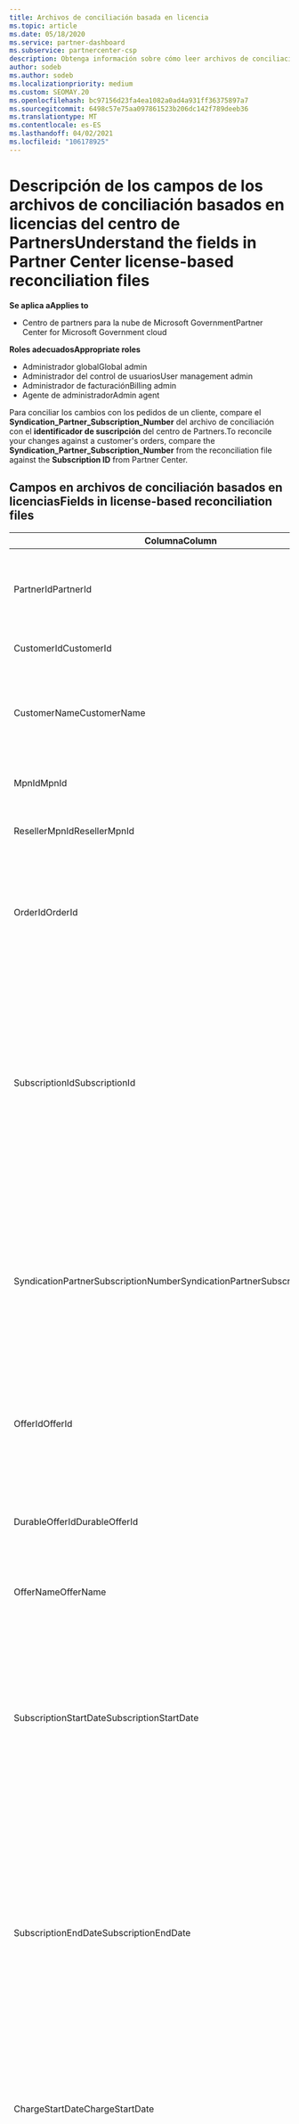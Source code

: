 ```yaml
---
title: Archivos de conciliación basada en licencia
ms.topic: article
ms.date: 05/18/2020
ms.service: partner-dashboard
ms.subservice: partnercenter-csp
description: Obtenga información sobre cómo leer archivos de conciliación basados en licencias en el centro de Partners. En este artículo se explica el significado de cada campo en el archivo de conciliación basado en licencias.
author: sodeb
ms.author: sodeb
ms.localizationpriority: medium
ms.custom: SEOMAY.20
ms.openlocfilehash: bc97156d23fa4ea1082a0ad4a931ff36375897a7
ms.sourcegitcommit: 6498c57e75aa097861523b206dc142f789deeb36
ms.translationtype: MT
ms.contentlocale: es-ES
ms.lasthandoff: 04/02/2021
ms.locfileid: "106178925"
---
```

# <a name="understand-the-fields-in-partner-center-license-based-reconciliation-files"></a><span data-ttu-id="46140-104">Descripción de los campos de los archivos de conciliación basados en licencias del centro de Partners</span><span class="sxs-lookup"><span data-stu-id="46140-104">Understand the fields in Partner Center license-based reconciliation files</span></span>

<span data-ttu-id="46140-105">**Se aplica a**</span><span class="sxs-lookup"><span data-stu-id="46140-105">**Applies to**</span></span>

- <span data-ttu-id="46140-106">Centro de partners para la nube de Microsoft Government</span><span class="sxs-lookup"><span data-stu-id="46140-106">Partner Center for Microsoft Government cloud</span></span>

<span data-ttu-id="46140-107">**Roles adecuados**</span><span class="sxs-lookup"><span data-stu-id="46140-107">**Appropriate roles**</span></span>

- <span data-ttu-id="46140-108">Administrador global</span><span class="sxs-lookup"><span data-stu-id="46140-108">Global admin</span></span>
- <span data-ttu-id="46140-109">Administrador del control de usuarios</span><span class="sxs-lookup"><span data-stu-id="46140-109">User management admin</span></span>
- <span data-ttu-id="46140-110">Administrador de facturación</span><span class="sxs-lookup"><span data-stu-id="46140-110">Billing admin</span></span>
- <span data-ttu-id="46140-111">Agente de administrador</span><span class="sxs-lookup"><span data-stu-id="46140-111">Admin agent</span></span>

<span data-ttu-id="46140-112">Para conciliar los cambios con los pedidos de un cliente, compare el **Syndication_Partner_Subscription_Number** del archivo de conciliación con el **identificador de suscripción** del centro de Partners.</span><span class="sxs-lookup"><span data-stu-id="46140-112">To reconcile your changes against a customer's orders, compare the **Syndication_Partner_Subscription_Number** from the reconciliation file against the **Subscription ID** from Partner Center.</span></span>

## <a name="fields-in-license-based-reconciliation-files"></a><span data-ttu-id="46140-113">Campos en archivos de conciliación basados en licencias</span><span class="sxs-lookup"><span data-stu-id="46140-113">Fields in license-based reconciliation files</span></span>

| <span data-ttu-id="46140-114">Columna</span><span class="sxs-lookup"><span data-stu-id="46140-114">Column</span></span> | <span data-ttu-id="46140-115">Descripción</span><span class="sxs-lookup"><span data-stu-id="46140-115">Description</span></span> | <span data-ttu-id="46140-116">Valor de ejemplo</span><span class="sxs-lookup"><span data-stu-id="46140-116">Sample value</span></span> |
| ------ | ----------- | ------------ |
| <span data-ttu-id="46140-117">PartnerId</span><span class="sxs-lookup"><span data-stu-id="46140-117">PartnerId</span></span> | <span data-ttu-id="46140-118">Identificador único en formato GUID para una entidad de facturación específica.</span><span class="sxs-lookup"><span data-stu-id="46140-118">Unique identifier in GUID format for a specific billing entity.</span></span> <span data-ttu-id="46140-119">No es necesario para la reconciliación.</span><span class="sxs-lookup"><span data-stu-id="46140-119">Not required for reconciliation.</span></span> <span data-ttu-id="46140-120">Igual en todas las filas.</span><span class="sxs-lookup"><span data-stu-id="46140-120">Same in all rows.</span></span> | <span data-ttu-id="46140-121">*8ddd03642-test-test-test-46b58d356b4e*</span><span class="sxs-lookup"><span data-stu-id="46140-121">*8ddd03642-test-test-test-46b58d356b4e*</span></span> |
| <span data-ttu-id="46140-122">CustomerId</span><span class="sxs-lookup"><span data-stu-id="46140-122">CustomerId</span></span> | <span data-ttu-id="46140-123">Identificador único de Microsoft para el cliente en formato GUID.</span><span class="sxs-lookup"><span data-stu-id="46140-123">Unique Microsoft identifier for the customer in GUID format.</span></span> | <span data-ttu-id="46140-124">*12ABCD34-001A-BCD2-987C-3210ABCD5678*</span><span class="sxs-lookup"><span data-stu-id="46140-124">*12ABCD34-001A-BCD2-987C-3210ABCD5678*</span></span> |
| <span data-ttu-id="46140-125">CustomerName</span><span class="sxs-lookup"><span data-stu-id="46140-125">CustomerName</span></span> | <span data-ttu-id="46140-126">Nombre de la organización del cliente, según figura en el Centro de partners.</span><span class="sxs-lookup"><span data-stu-id="46140-126">Customer's organization name, as reported in Partner Center.</span></span> <span data-ttu-id="46140-127">*Campo muy importante para conciliar la factura con la información del sistema.*</span><span class="sxs-lookup"><span data-stu-id="46140-127">*Very important field for reconciling the invoice with your system information.*</span></span> | <span data-ttu-id="46140-128">*Cliente de prueba A*</span><span class="sxs-lookup"><span data-stu-id="46140-128">*Test Customer A*</span></span> |
| <span data-ttu-id="46140-129">MpnId</span><span class="sxs-lookup"><span data-stu-id="46140-129">MpnId</span></span> | <span data-ttu-id="46140-130">Identificador de MPN del asociado de CSP.</span><span class="sxs-lookup"><span data-stu-id="46140-130">MPN identifier of the CSP partner.</span></span> <span data-ttu-id="46140-131">Vea [Cómo elemento por asociado](use-the-reconciliation-files.md#itemize-reconciliation-files-by-partner).</span><span class="sxs-lookup"><span data-stu-id="46140-131">See [how to itemize by partner](use-the-reconciliation-files.md#itemize-reconciliation-files-by-partner).</span></span> | <span data-ttu-id="46140-132">*4390934*</span><span class="sxs-lookup"><span data-stu-id="46140-132">*4390934*</span></span> |
| <span data-ttu-id="46140-133">ResellerMpnId</span><span class="sxs-lookup"><span data-stu-id="46140-133">ResellerMpnId</span></span> | <span data-ttu-id="46140-134">Identificador de MPN del distribuidor de registro de la suscripción.</span><span class="sxs-lookup"><span data-stu-id="46140-134">MPN identifier of the reseller of record for the subscription.</span></span>  |
| <span data-ttu-id="46140-135">OrderId</span><span class="sxs-lookup"><span data-stu-id="46140-135">OrderId</span></span> | <span data-ttu-id="46140-136">Identificador único para un pedido en la plataforma de facturación de Microsoft.</span><span class="sxs-lookup"><span data-stu-id="46140-136">Unique identifier for an order in the Microsoft billing platform.</span></span> <span data-ttu-id="46140-137">Puede ser útil para identificar el orden al ponerse en contacto con el servicio de soporte técnico.</span><span class="sxs-lookup"><span data-stu-id="46140-137">May be useful to identify the order when contacting support.</span></span> <span data-ttu-id="46140-138">No se usa para la conciliación.</span><span class="sxs-lookup"><span data-stu-id="46140-138">Not used for reconciliation.</span></span> | <span data-ttu-id="46140-139">*566890604832738111*</span><span class="sxs-lookup"><span data-stu-id="46140-139">*566890604832738111*</span></span> |
| <span data-ttu-id="46140-140">SubscriptionId</span><span class="sxs-lookup"><span data-stu-id="46140-140">SubscriptionId</span></span> | <span data-ttu-id="46140-141">Identificador único para una suscripción en la plataforma de facturación de Microsoft.</span><span class="sxs-lookup"><span data-stu-id="46140-141">Unique identifier for a subscription in the Microsoft billing platform.</span></span> <span data-ttu-id="46140-142">Puede ser útil para identificar la suscripción al ponerse en contacto con el servicio de soporte técnico.</span><span class="sxs-lookup"><span data-stu-id="46140-142">May be useful to identify the subscription when contacting support.</span></span> <span data-ttu-id="46140-143">No se usa para la conciliación.</span><span class="sxs-lookup"><span data-stu-id="46140-143">Not used for reconciliation.</span></span> <span data-ttu-id="46140-144">*Este valor no es el mismo que el **identificador de suscripción** en la consola de administración de socios comerciales. Consulte **SyndicationPartnerSubscriptionNumber** en su lugar.*</span><span class="sxs-lookup"><span data-stu-id="46140-144">*This value is not the same as the **Subscription ID** on the Partner Admin Console. Please see **SyndicationPartnerSubscriptionNumber** instead.*</span></span> | <span data-ttu-id="46140-145">*usCBMgAAAAAAAAIA*</span><span class="sxs-lookup"><span data-stu-id="46140-145">*usCBMgAAAAAAAAIA*</span></span> |
| <span data-ttu-id="46140-146">SyndicationPartnerSubscriptionNumber</span><span class="sxs-lookup"><span data-stu-id="46140-146">SyndicationPartnerSubscriptionNumber</span></span> | <span data-ttu-id="46140-147">Identificador único de las suscripciones.</span><span class="sxs-lookup"><span data-stu-id="46140-147">Unique identifier for subscriptions.</span></span> <span data-ttu-id="46140-148">Un cliente puede tener varias suscripciones para el mismo plan.</span><span class="sxs-lookup"><span data-stu-id="46140-148">A customer can have multiple subscriptions for the same plan.</span></span> <span data-ttu-id="46140-149">Esta columna es importante para el análisis de archivos de conciliación.</span><span class="sxs-lookup"><span data-stu-id="46140-149">This column is important for reconciliation file analysis.</span></span> <span data-ttu-id="46140-150">Este campo se asigna al **identificador de suscripción** en la consola de administración de socios comerciales.</span><span class="sxs-lookup"><span data-stu-id="46140-150">This field maps to the **Subscription ID** in the Partner Admin Console.</span></span> | <span data-ttu-id="46140-151">*fb977ab5-test-test-test-24c8d9591708*</span><span class="sxs-lookup"><span data-stu-id="46140-151">*fb977ab5-test-test-test-24c8d9591708*</span></span> |
| <span data-ttu-id="46140-152">OfferId</span><span class="sxs-lookup"><span data-stu-id="46140-152">OfferId</span></span> | <span data-ttu-id="46140-153">Identificador único de la oferta.</span><span class="sxs-lookup"><span data-stu-id="46140-153">Unique offer identifier.</span></span> <span data-ttu-id="46140-154">Identificador de la oferta estándar, tal como se define en la lista de precios.</span><span class="sxs-lookup"><span data-stu-id="46140-154">Standard offer identifier, as defined in the price list.</span></span> <span data-ttu-id="46140-155">*Este valor no coincide con el identificador de la **oferta** de la lista de precios. Vea **DurableOfferID** en su lugar.*</span><span class="sxs-lookup"><span data-stu-id="46140-155">*This value does not match **Offer ID** from the price list. See **DurableOfferID** instead.*</span></span> | <span data-ttu-id="46140-156">*FE616D64-E9A8-40EF-843F-152E9BBEF3D1*</span><span class="sxs-lookup"><span data-stu-id="46140-156">*FE616D64-E9A8-40EF-843F-152E9BBEF3D1*</span></span> |
| <span data-ttu-id="46140-157">DurableOfferId</span><span class="sxs-lookup"><span data-stu-id="46140-157">DurableOfferId</span></span> | <span data-ttu-id="46140-158">Identificador único de la oferta durable, tal como se define en la lista de precios.</span><span class="sxs-lookup"><span data-stu-id="46140-158">Unique durable offer identifier, as defined in the price list.</span></span> <span data-ttu-id="46140-159">*Este valor coincide con el identificador de la **oferta** de la lista de precios.*</span><span class="sxs-lookup"><span data-stu-id="46140-159">*This value matches the **Offer ID** from the price list.*</span></span> | <span data-ttu-id="46140-160">*1017D7F3-6D7F-4BFA-BDD8-79BC8F104E0C*</span><span class="sxs-lookup"><span data-stu-id="46140-160">*1017D7F3-6D7F-4BFA-BDD8-79BC8F104E0C*</span></span> |
| <span data-ttu-id="46140-161">OfferName</span><span class="sxs-lookup"><span data-stu-id="46140-161">OfferName</span></span> | <span data-ttu-id="46140-162">Nombre de la oferta de servicio adquirida por el cliente, según se define en la lista de precios.</span><span class="sxs-lookup"><span data-stu-id="46140-162">The name of the service offering purchased by the customer, as defined in the price list.</span></span> | <span data-ttu-id="46140-163">*Microsoft Office 365 (Plan E3)*</span><span class="sxs-lookup"><span data-stu-id="46140-163">*Microsoft Office 365 (Plan E3)*</span></span> |
| <span data-ttu-id="46140-164">SubscriptionStartDate</span><span class="sxs-lookup"><span data-stu-id="46140-164">SubscriptionStartDate</span></span> | <span data-ttu-id="46140-165">Fecha de inicio de la suscripción.</span><span class="sxs-lookup"><span data-stu-id="46140-165">The subscription start date.</span></span> <span data-ttu-id="46140-166">La hora es siempre el principio del día, 00:00.</span><span class="sxs-lookup"><span data-stu-id="46140-166">The time is always the beginning of the day, 0:00.</span></span> <span data-ttu-id="46140-167">Este campo se establece en el día después de enviar el pedido.</span><span class="sxs-lookup"><span data-stu-id="46140-167">This field is set to the day after the order was submitted.</span></span> <span data-ttu-id="46140-168">Se usa con **SubscriptionEndDate** para determinar: Si el cliente sigue en el primer año de la suscripción, o si la suscripción se ha renovado durante el año siguiente.</span><span class="sxs-lookup"><span data-stu-id="46140-168">Used with the **SubscriptionEndDate** to determine: if the customer is still within the first year of the subscription, or if the subscription has been renewed for the following year.</span></span> | <span data-ttu-id="46140-169">*2/1/2019 0:00*</span><span class="sxs-lookup"><span data-stu-id="46140-169">*2/1/2019 0:00*</span></span> |
| <span data-ttu-id="46140-170">SubscriptionEndDate</span><span class="sxs-lookup"><span data-stu-id="46140-170">SubscriptionEndDate</span></span> | <span data-ttu-id="46140-171">Fecha de finalización de la suscripción.</span><span class="sxs-lookup"><span data-stu-id="46140-171">The subscription end date.</span></span> <span data-ttu-id="46140-172">La hora es siempre el principio del día, 00:00.</span><span class="sxs-lookup"><span data-stu-id="46140-172">The time is always the beginning of the day, 0:00.</span></span> <span data-ttu-id="46140-173">*12 meses más **x** días después de la fecha de inicio* para alinearse con la fecha de facturación del socio o *12 meses a partir de la fecha de renovación*.</span><span class="sxs-lookup"><span data-stu-id="46140-173">Either *12 months plus **x** days after the start date* to align with the partner's billing date or *12 months from the renewal date*.</span></span> <span data-ttu-id="46140-174">En el momento de la renovación, los precios se actualizan según la lista de precios actual.</span><span class="sxs-lookup"><span data-stu-id="46140-174">At renewal, prices are updated to the current price list.</span></span> <span data-ttu-id="46140-175">Es posible que se necesite una comunicación con el cliente antes de la renovación automatizada.</span><span class="sxs-lookup"><span data-stu-id="46140-175">Customer communication may be required in advance of automated renewal.</span></span> | <span data-ttu-id="46140-176">*2/1/2019 0:00*</span><span class="sxs-lookup"><span data-stu-id="46140-176">*2/1/2019 0:00*</span></span> |
| <span data-ttu-id="46140-177">ChargeStartDate</span><span class="sxs-lookup"><span data-stu-id="46140-177">ChargeStartDate</span></span> | <span data-ttu-id="46140-178">Día de inicio de los cargos.</span><span class="sxs-lookup"><span data-stu-id="46140-178">Start day of the charges.</span></span> <span data-ttu-id="46140-179">La hora es siempre el principio del día, 00:00.</span><span class="sxs-lookup"><span data-stu-id="46140-179">The time is always the beginning of the day, 0:00.</span></span> <span data-ttu-id="46140-180">Se usa para calcular los cargos diarios (cargos *prorrateados* ) cuando un cliente cambia los números de licencia.</span><span class="sxs-lookup"><span data-stu-id="46140-180">Used to calculate daily charges (*pro rata* charges) when a customer changes license numbers.</span></span> | <span data-ttu-id="46140-181">*2/1/2019 0:00*</span><span class="sxs-lookup"><span data-stu-id="46140-181">*2/1/2019 0:00*</span></span> |
| <span data-ttu-id="46140-182">ChargeEndDate</span><span class="sxs-lookup"><span data-stu-id="46140-182">ChargeEndDate</span></span> | <span data-ttu-id="46140-183">Día de finalización de los cargos.</span><span class="sxs-lookup"><span data-stu-id="46140-183">End day of the charges.</span></span> <span data-ttu-id="46140-184">La hora siempre corresponde al fin del día, 23:59.</span><span class="sxs-lookup"><span data-stu-id="46140-184">The time is always the end of the day, 23:59.</span></span> <span data-ttu-id="46140-185">Se usa para calcular los cargos diarios (cargos *prorrateados* ) cuando un cliente cambia los números de licencia.</span><span class="sxs-lookup"><span data-stu-id="46140-185">Used to calculate daily charges (*pro rata* charges) when a customer changes license numbers.</span></span> | <span data-ttu-id="46140-186">*2/28/2019 23:59*</span><span class="sxs-lookup"><span data-stu-id="46140-186">*2/28/2019 23:59*</span></span> |
| <span data-ttu-id="46140-187">ChargeType</span><span class="sxs-lookup"><span data-stu-id="46140-187">ChargeType</span></span> | <span data-ttu-id="46140-188">[Tipo de cargo](recon-file-charge-types.md) o ajuste.</span><span class="sxs-lookup"><span data-stu-id="46140-188">The [type of charge](recon-file-charge-types.md) or adjustment.</span></span> | <span data-ttu-id="46140-189">Consulte [tipos de cargos](recon-file-charge-types.md).</span><span class="sxs-lookup"><span data-stu-id="46140-189">See [charge types](recon-file-charge-types.md).</span></span> |
| <span data-ttu-id="46140-190">UnitPrice</span><span class="sxs-lookup"><span data-stu-id="46140-190">UnitPrice</span></span> | <span data-ttu-id="46140-191">Precio por licencia, tal como se publicó en la lista de precios en el momento de la compra.</span><span class="sxs-lookup"><span data-stu-id="46140-191">Price per license, as published in the price list at the time of purchase.</span></span> <span data-ttu-id="46140-192">Asegúrese de que coincide con la información almacenada en el sistema de facturación durante la conciliación.</span><span class="sxs-lookup"><span data-stu-id="46140-192">Be sure this matches the information stored in your billing system during reconciliation.</span></span> | <span data-ttu-id="46140-193">*6,82*</span><span class="sxs-lookup"><span data-stu-id="46140-193">*6.82*</span></span> |
| <span data-ttu-id="46140-194">Cantidad</span><span class="sxs-lookup"><span data-stu-id="46140-194">Quantity</span></span> | <span data-ttu-id="46140-195">Número de licencias.</span><span class="sxs-lookup"><span data-stu-id="46140-195">Number of licenses.</span></span> <span data-ttu-id="46140-196">Asegúrese de que coincide con la información almacenada en el sistema de facturación durante la conciliación.</span><span class="sxs-lookup"><span data-stu-id="46140-196">Be sure this matches the information stored in your billing system during reconciliation.</span></span> | <span data-ttu-id="46140-197">*2*</span><span class="sxs-lookup"><span data-stu-id="46140-197">*2*</span></span> |
| <span data-ttu-id="46140-198">Amount</span><span class="sxs-lookup"><span data-stu-id="46140-198">Amount</span></span> | <span data-ttu-id="46140-199">Total del precio para la cantidad.</span><span class="sxs-lookup"><span data-stu-id="46140-199">Total of price for quantity.</span></span> <span data-ttu-id="46140-200">Se usa para comprobar si el cálculo de cantidad coincide con la forma de calcular este valor para los clientes.</span><span class="sxs-lookup"><span data-stu-id="46140-200">Used to check if the amount calculation matches how you calculate this value for your customers.</span></span> | <span data-ttu-id="46140-201">*13.32*</span><span class="sxs-lookup"><span data-stu-id="46140-201">*13.32*</span></span> |
| <span data-ttu-id="46140-202">TotalOtherDiscount</span><span class="sxs-lookup"><span data-stu-id="46140-202">TotalOtherDiscount</span></span> | <span data-ttu-id="46140-203">Cantidad de descuento que se aplica a estos cargos.</span><span class="sxs-lookup"><span data-stu-id="46140-203">Amount of discount applied to these charges.</span></span> <span data-ttu-id="46140-204">Las licencias de producto incluidas en una competencia o en MAPS, o en nuevas suscripciones para un incentivo, también contendrán un importe de descuento en esta columna.</span><span class="sxs-lookup"><span data-stu-id="46140-204">Product licenses included with a competency or MAPS, or new subscriptions eligible for an incentive, will also contain a discount amount in this column.</span></span> | <span data-ttu-id="46140-205">*2,32*</span><span class="sxs-lookup"><span data-stu-id="46140-205">*2.32*</span></span> |
| <span data-ttu-id="46140-206">Subtotal</span><span class="sxs-lookup"><span data-stu-id="46140-206">Subtotal</span></span> | <span data-ttu-id="46140-207">Total sin impuestos.</span><span class="sxs-lookup"><span data-stu-id="46140-207">Total before tax.</span></span> <span data-ttu-id="46140-208">Comprueba si el subtotal coincide con el total esperado, en caso de que se trate de un descuento.</span><span class="sxs-lookup"><span data-stu-id="46140-208">Checks if your subtotal matches your expected total, in case of a discount.</span></span> | <span data-ttu-id="46140-209">*11*</span><span class="sxs-lookup"><span data-stu-id="46140-209">*11*</span></span> |
| <span data-ttu-id="46140-210">Impuesto</span><span class="sxs-lookup"><span data-stu-id="46140-210">Tax</span></span> | <span data-ttu-id="46140-211">Cargo del importe de los impuestos.</span><span class="sxs-lookup"><span data-stu-id="46140-211">Tax amount charge.</span></span> <span data-ttu-id="46140-212">En función de las reglas de impuestos y las circunstancias específicas de su mercado.</span><span class="sxs-lookup"><span data-stu-id="46140-212">Based on your market's tax rules and specific circumstances.</span></span> | <span data-ttu-id="46140-213">*0*</span><span class="sxs-lookup"><span data-stu-id="46140-213">*0*</span></span> |
| <span data-ttu-id="46140-214">TotalForCustomer</span><span class="sxs-lookup"><span data-stu-id="46140-214">TotalForCustomer</span></span> | <span data-ttu-id="46140-215">Total con impuestos.</span><span class="sxs-lookup"><span data-stu-id="46140-215">Total after tax.</span></span> <span data-ttu-id="46140-216">Comprueba si se cobran impuestos en la factura.</span><span class="sxs-lookup"><span data-stu-id="46140-216">Checks if you are charged tax in the invoice.</span></span> | <span data-ttu-id="46140-217">*11*</span><span class="sxs-lookup"><span data-stu-id="46140-217">*11*</span></span> |
| <span data-ttu-id="46140-218">Moneda</span><span class="sxs-lookup"><span data-stu-id="46140-218">Currency</span></span> | <span data-ttu-id="46140-219">Tipo de moneda.</span><span class="sxs-lookup"><span data-stu-id="46140-219">Currency type.</span></span> <span data-ttu-id="46140-220">Cada entidad de facturación tiene solo una moneda.</span><span class="sxs-lookup"><span data-stu-id="46140-220">Each billing entity has only one currency.</span></span> <span data-ttu-id="46140-221">Compruebe si coincide con la primera factura.</span><span class="sxs-lookup"><span data-stu-id="46140-221">Check if it matches your first invoice.</span></span> <span data-ttu-id="46140-222">Vuelva a comprobarlo después de las actualizaciones principales de la plataforma de facturación.</span><span class="sxs-lookup"><span data-stu-id="46140-222">Check again after any major billing platform updates.</span></span> | <span data-ttu-id="46140-223">*EUR*</span><span class="sxs-lookup"><span data-stu-id="46140-223">*EUR*</span></span> |
| <span data-ttu-id="46140-224">DomainName</span><span class="sxs-lookup"><span data-stu-id="46140-224">DomainName</span></span> | <span data-ttu-id="46140-225">Nombre de dominio del cliente.</span><span class="sxs-lookup"><span data-stu-id="46140-225">Customer's domain name.</span></span> <span data-ttu-id="46140-226">Este campo puede aparecer en blanco hasta el segundo ciclo de facturación.</span><span class="sxs-lookup"><span data-stu-id="46140-226">This field may appear blank until the second billing cycle.</span></span> <span data-ttu-id="46140-227">*No utilice este campo como identificador único para el cliente. El cliente o asociado puede actualizar el personal o el dominio predeterminado a través del portal de Office 365.*</span><span class="sxs-lookup"><span data-stu-id="46140-227">*Don't use this field as a unique identifier for the customer. The customer/partner can update the vanity or default domain through the  Office 365 portal.*</span></span> | <span data-ttu-id="46140-228">*ejemplo.onmicrosoft.com*</span><span class="sxs-lookup"><span data-stu-id="46140-228">*example.onmicrosoft.com*</span></span> |
| <span data-ttu-id="46140-229">SubscriptionName</span><span class="sxs-lookup"><span data-stu-id="46140-229">SubscriptionName</span></span> | <span data-ttu-id="46140-230">Sobrenombre de la suscripción.</span><span class="sxs-lookup"><span data-stu-id="46140-230">Subscription nickname.</span></span> <span data-ttu-id="46140-231">Si no se especifica ningún alias, el centro de Partners usa **nombredeoferta**.</span><span class="sxs-lookup"><span data-stu-id="46140-231">If no nickname is specified, Partner Center uses the **OfferName**.</span></span> | <span data-ttu-id="46140-232">*PROYECTO EN LÍNEA*</span><span class="sxs-lookup"><span data-stu-id="46140-232">*PROJECT ONLINE*</span></span> |
| <span data-ttu-id="46140-233">SubscriptionDescription</span><span class="sxs-lookup"><span data-stu-id="46140-233">SubscriptionDescription</span></span> | <span data-ttu-id="46140-234">Nombre de la oferta de servicio adquirida por el cliente, según se define en la lista de precios.</span><span class="sxs-lookup"><span data-stu-id="46140-234">The name of the service offering purchased by the customer, as defined in the price list.</span></span> <span data-ttu-id="46140-235">(Este campo es idéntico a **nombredeoferta**).</span><span class="sxs-lookup"><span data-stu-id="46140-235">(This is an identical field to **OfferName**.)</span></span> | <span data-ttu-id="46140-236">*PROJECT ONLINE PREMIUM SIN CLIENTE DE PROJECT*</span><span class="sxs-lookup"><span data-stu-id="46140-236">*PROJECT ONLINE PREMIUM WITHOUT PROJECT CLIENT*</span></span> |
| <span data-ttu-id="46140-237">BillingCycleType</span><span class="sxs-lookup"><span data-stu-id="46140-237">BillingCycleType</span></span> | <span data-ttu-id="46140-238">Frecuencia de facturación única.</span><span class="sxs-lookup"><span data-stu-id="46140-238">One-time billing frequency.</span></span>| <span data-ttu-id="46140-239">*Mensual*</span><span class="sxs-lookup"><span data-stu-id="46140-239">*Monthly*</span></span> |